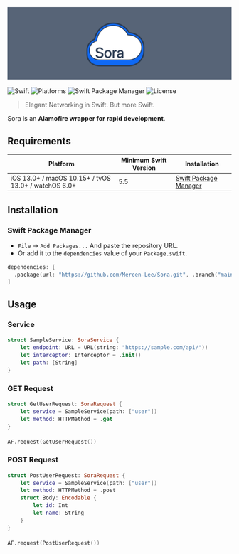 ![Sora](https://raw.githubusercontent.com/Mercen-Lee/Sora/main/Resources/SoraLogo.svg)

![Swift](https://img.shields.io/badge/Swift-5.5_5.6_5.7_5.8-Orange?style=flat-square)
![Platforms](https://img.shields.io/badge/Platforms-macOS_iOS_tvOS_watchOS-yellowgreen?style=flat-square)
![Swift Package Manager](https://img.shields.io/badge/Swift_Package_Manager-compatible-orange?style=flat-square)
![License](https://img.shields.io/badge/License-MIT-blue?style=flat-square)

> Elegant Networking in Swift. But more Swift.

Sora is an **Alamofire wrapper for rapid development**.

## Requirements
| Platform | Minimum Swift Version | Installation |
| --- | --- | --- |
| iOS 13.0+ / macOS 10.15+ / tvOS 13.0+ / watchOS 6.0+ | 5.5 | [Swift Package Manager](#swift-package-manager) |

## Installation
### Swift Package Manager
- `File` -> `Add Packages...` And paste the repository URL.
- Or add it to the `dependencies` value of your `Package.swift`.
```swift
dependencies: [
  .package(url: "https://github.com/Mercen-Lee/Sora.git", .branch("main"))
]
```

## Usage
### Service
```swift
struct SampleService: SoraService {
    let endpoint: URL = URL(string: "https://sample.com/api/")!
    let interceptor: Interceptor = .init()
    let path: [String]
}
```
### GET Request
```swift
struct GetUserRequest: SoraRequest {
    let service = SampleService(path: ["user"])
    let method: HTTPMethod = .get
}

AF.request(GetUserRequest())
```
### POST Request
```swift
struct PostUserRequest: SoraRequest {
    let service = SampleService(path: ["user"])
    let method: HTTPMethod = .post
    struct Body: Encodable {
        let id: Int
        let name: String
    }
}

AF.request(PostUserRequest())
```
